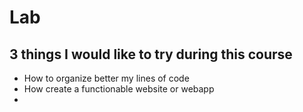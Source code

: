 # Lab
## 3 things I would like to try during this course
- How to organize better my lines of code
- How create a functionable website or webapp
- 